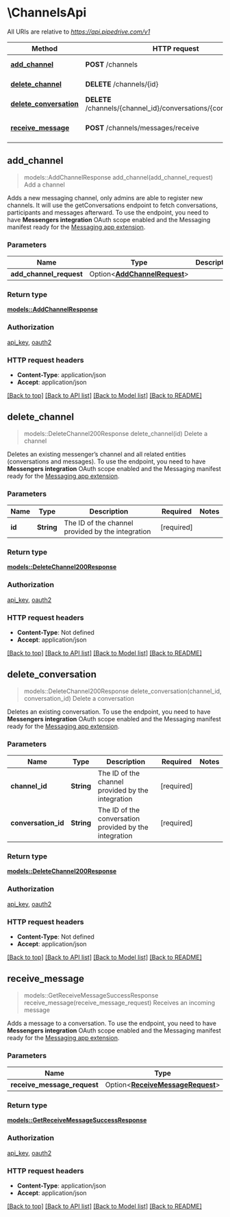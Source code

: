 # \ChannelsApi

All URIs are relative to *https://api.pipedrive.com/v1*

Method | HTTP request | Description
------------- | ------------- | -------------
[**add_channel**](ChannelsApi.md#add_channel) | **POST** /channels | Add a channel
[**delete_channel**](ChannelsApi.md#delete_channel) | **DELETE** /channels/{id} | Delete a channel
[**delete_conversation**](ChannelsApi.md#delete_conversation) | **DELETE** /channels/{channel_id}/conversations/{conversation_id} | Delete a conversation
[**receive_message**](ChannelsApi.md#receive_message) | **POST** /channels/messages/receive | Receives an incoming message



## add_channel

> models::AddChannelResponse add_channel(add_channel_request)
Add a channel

Adds a new messaging channel, only admins are able to register new channels. It will use the getConversations endpoint to fetch conversations, participants and messages afterward. To use the endpoint, you need to have **Messengers integration** OAuth scope enabled and the Messaging manifest ready for the [Messaging app extension](https://pipedrive.readme.io/docs/messaging-app-extension).

### Parameters


Name | Type | Description  | Required | Notes
------------- | ------------- | ------------- | ------------- | -------------
**add_channel_request** | Option<[**AddChannelRequest**](AddChannelRequest.md)> |  |  |

### Return type

[**models::AddChannelResponse**](AddChannelResponse.md)

### Authorization

[api_key](../README.md#api_key), [oauth2](../README.md#oauth2)

### HTTP request headers

- **Content-Type**: application/json
- **Accept**: application/json

[[Back to top]](#) [[Back to API list]](../README.md#documentation-for-api-endpoints) [[Back to Model list]](../README.md#documentation-for-models) [[Back to README]](../README.md)


## delete_channel

> models::DeleteChannel200Response delete_channel(id)
Delete a channel

Deletes an existing messenger’s channel and all related entities (conversations and messages). To use the endpoint, you need to have **Messengers integration** OAuth scope enabled and the Messaging manifest ready for the [Messaging app extension](https://pipedrive.readme.io/docs/messaging-app-extension).

### Parameters


Name | Type | Description  | Required | Notes
------------- | ------------- | ------------- | ------------- | -------------
**id** | **String** | The ID of the channel provided by the integration | [required] |

### Return type

[**models::DeleteChannel200Response**](deleteChannel_200_response.md)

### Authorization

[api_key](../README.md#api_key), [oauth2](../README.md#oauth2)

### HTTP request headers

- **Content-Type**: Not defined
- **Accept**: application/json

[[Back to top]](#) [[Back to API list]](../README.md#documentation-for-api-endpoints) [[Back to Model list]](../README.md#documentation-for-models) [[Back to README]](../README.md)


## delete_conversation

> models::DeleteChannel200Response delete_conversation(channel_id, conversation_id)
Delete a conversation

Deletes an existing conversation. To use the endpoint, you need to have **Messengers integration** OAuth scope enabled and the Messaging manifest ready for the [Messaging app extension](https://pipedrive.readme.io/docs/messaging-app-extension).

### Parameters


Name | Type | Description  | Required | Notes
------------- | ------------- | ------------- | ------------- | -------------
**channel_id** | **String** | The ID of the channel provided by the integration | [required] |
**conversation_id** | **String** | The ID of the conversation provided by the integration | [required] |

### Return type

[**models::DeleteChannel200Response**](deleteChannel_200_response.md)

### Authorization

[api_key](../README.md#api_key), [oauth2](../README.md#oauth2)

### HTTP request headers

- **Content-Type**: Not defined
- **Accept**: application/json

[[Back to top]](#) [[Back to API list]](../README.md#documentation-for-api-endpoints) [[Back to Model list]](../README.md#documentation-for-models) [[Back to README]](../README.md)


## receive_message

> models::GetReceiveMessageSuccessResponse receive_message(receive_message_request)
Receives an incoming message

Adds a message to a conversation. To use the endpoint, you need to have **Messengers integration** OAuth scope enabled and the Messaging manifest ready for the [Messaging app extension](https://pipedrive.readme.io/docs/messaging-app-extension).

### Parameters


Name | Type | Description  | Required | Notes
------------- | ------------- | ------------- | ------------- | -------------
**receive_message_request** | Option<[**ReceiveMessageRequest**](ReceiveMessageRequest.md)> |  |  |

### Return type

[**models::GetReceiveMessageSuccessResponse**](GetReceiveMessageSuccessResponse.md)

### Authorization

[api_key](../README.md#api_key), [oauth2](../README.md#oauth2)

### HTTP request headers

- **Content-Type**: application/json
- **Accept**: application/json

[[Back to top]](#) [[Back to API list]](../README.md#documentation-for-api-endpoints) [[Back to Model list]](../README.md#documentation-for-models) [[Back to README]](../README.md)

